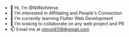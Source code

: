 - 👋 Hi, I’m @NitNotVerse
- 👀 I’m interested in Affiliating and People's Connection
- 🌱 I’m currently learning Flutter Web Development
- 💞️ I’m looking to collaborate on any web project and PR
- 📫 Email me at nitnot4516@gmail.com

<!---
NitNotVerse/NitNotVerse is a ✨ special ✨ repository because its `README.md` (this file) appears on your GitHub profile.
You can click the Preview link to take a look at your changes.
--->
